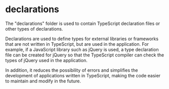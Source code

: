 # declarations

The "declarations" folder is used to contain TypeScript declaration files or other types of declarations.

Declarations are used to define types for external libraries or frameworks that are not written in TypeScript, but are used in the application. For example, if a JavaScript library such as jQuery is used, a type declaration file can be created for jQuery so that the TypeScript compiler can check the types of jQuery used in the application.

In addition, it reduces the possibility of errors and simplifies the development of applications written in TypeScript, making the code easier to maintain and modify in the future.
